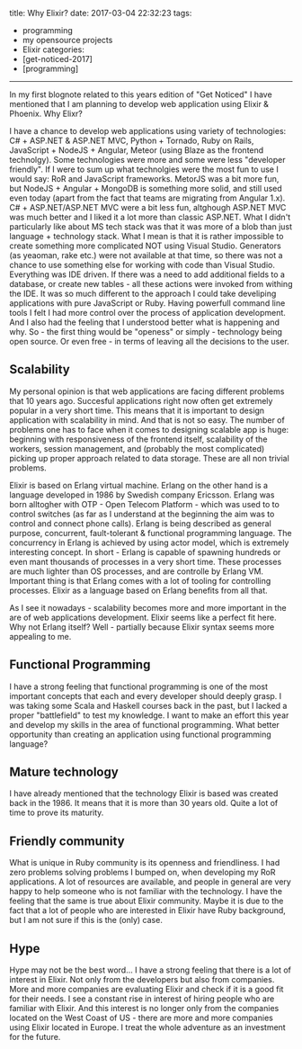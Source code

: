 title: Why Elixir? 
date: 2017-03-04 22:32:23
tags: 
- programming
- my opensource projects
- Elixir
categories:
- [get-noticed-2017]
- [programming]
---

In my first blognote related to this years edition of "Get Noticed" I have mentioned that I am planning to develop web application using Elixir & Phoenix. Why Elixr? 

I have a chance to develop web applications using variety of technologies: C# + ASP.NET & ASP.NET MVC, Python + Tornado, Ruby on Rails, JavaScript + NodeJS + Angular, Meteor (using Blaze as the frontend technolgy). Some technologies were more and some were less "developer friendly". If I were to sum up what technolgies were the most fun to use I would say: RoR and JavaScript frameworks. MetorJS was a bit more fun, but NodeJS + Angular + MongoDB is something more solid, and still used even today (apart from the fact that teams are migrating from Angular 1.x). C# + ASP.NET/ASP.NET MVC were a bit less fun, altghough ASP.NET MVC was much better and I liked it a lot more than classic ASP.NET. What I didn't particularly like about MS tech stack was that it was more of a blob than just language + technology stack. What I mean is that it is rather impossible to create something more complicated NOT using Visual Studio. Generators (as yeaoman, rake etc.) were not available at that time, so there was not a chance to use something else for working with code than Visual Studio. Everything was IDE driven. If there was a need to add additional fields to a database, or create new tables - all these actions were invoked from withing the IDE. It was so much different to the approach I could take develiping applications with pure JavaScript or Ruby. Having powerfull command line tools I felt I had more control over the process of application development. And I also had the feeling that I understood better what is happening and why.
So - the first thing would be "openess" or simply - technology being open source. Or even free - in terms of leaving all the decisions to the user.

## Scalability
My personal opinion is that web applications are facing different problems that 10 years ago. Succesful applications right now often get extremely popular in a very short time. This means that it is important to design application with scalability in mind. And that is not so easy. The number of problems one has to face when it comes to designing scalable app is huge: beginning with responsiveness of the frontend itself, scalability of the workers, session management, and (probably the most complicated) picking up proper approach related to data storage. These are all non trivial problems. 

Elixir is based on Erlang virtual machine. Erlang on the other hand is a language developed in 1986 by Swedish company Ericsson. Erlang was born alltogher with OTP - Open Telecom Platform - which was used to to control switches (as far as I understand at the beginning the aim was to control and connect phone calls). Erlang is being described as general purpose, concurrent, fault-tolerant & functional programming language. The concurrency in Erlang is achieved by using actor model, which is extremely interesting concept. In short - Erlang is capable of spawning hundreds or even mant thousands of processes in a very short time. These processes are much lighter than OS processes, and are controlle by Erlang VM. Important thing is that Erlang comes with a lot of tooling for controlling processes. Elixir as a language based on Erlang benefits from all that.

As I see it nowadays - scalability becomes more and more important in the are of web applications development. Elixir seems like a perfect fit here. Why not Erlang itself? Well - partially because Elixir syntax seems more appealing to me.  

## Functional Programming
I have a strong feeling that functional programming is one of the most important concepts that each and every developer should deeply grasp. I was taking some Scala and Haskell courses back in the past, but I lacked a proper "battlefield" to test my knowledge. I want to make an effort this year and develop my skills in the area of functional programming. What better opportunity than creating an application using functional programming language?

## Mature technology
I have already mentioned that the technology Elixir is based was created back in the 1986. It means that it is more than 30 years old. Quite a lot of time to prove its maturity.


## Friendly community
What is unique in Ruby community is its openness and friendliness. I had zero problems solving problems I bumped on, when developing my RoR applications. A lot of resources are available, and people in general are very happy to help someone who is not familiar with the technology.
I have the feeling that the same is true about Elixir community. Maybe it is due to the fact that a lot of people who are interested in Elixir have Ruby background, but I am not sure if this is the (only) case. 

## Hype
Hype may not be the best word... I have a strong feeling that there is a lot of interest in Elixir. Not only from the developers but also from companies. More and more companies are evaluating Elixir and check if it is a good fit for their needs. I see a constant rise in interest of hiring people who are familiar with Elixir. And this interest is no longer only from the companies located on the West Coast of US - there are more and more companies using Elixir located in Europe. I treat the whole adventure as an investment for the future.

